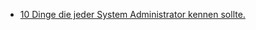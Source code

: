 * [10 Dinge die jeder System Administrator kennen sollte.](https://opensource.com/article/19/7/resources-sysadmin)

